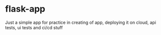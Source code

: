 # flask-app
Just a simple app for practice in creating of app, deploying it on cloud, api tests, ui tests and ci/cd stuff
